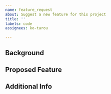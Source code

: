 ```yaml
---
name: feature_request
about: Suggest a new feature for this project
title: ''
labels: code
assignees: ko-tarou

---
```


**Background**  
- 

**Proposed Feature** 
- 

**Additional Info**  
-
